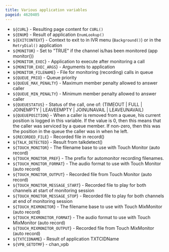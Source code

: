 ```yaml
---
title: Various application variables
pageid: 4620405
---
```


* `${CURL`} - Resulting page content for `CURL()`
* `${ENUM`} - Result of application `EnumLookup()`
* `${EXITCONTEXT`} - Context to exit to in IVR menu (`Background()`) or in the `RetryDial()` application
* `${MONITOR`} - Set to "TRUE" if the channel is/has been monitored (app monitor())
* `${MONITOR_EXEC`} - Application to execute after monitoring a call
* `${MONITOR_EXEC_ARGS`} - Arguments to application
* `${MONITOR_FILENAME`} - File for monitoring (recording) calls in queue
* `${QUEUE_PRIO`} - Queue priority
* `${QUEUE_MAX_PENALTY`} - Maximum member penalty allowed to answer caller
* `${QUEUE_MIN_PENALTY`} - Minimum member penalty allowed to answer caller
* `${QUEUESTATUS`} - Status of the call, one of: (TIMEOUT | FULL | JOINEMPTY | LEAVEEMPTY | JOINUNAVAIL | LEAVEUNAVAIL)
* `${QUEUEPOSITION`} - When a caller is removed from a queue, his current position is logged in this variable. If the value is 0, then this means that the caller was serviced by a queue member. If non-zero, then this was the position in the queue the caller was in when he left.
* `${RECORDED_FILE`} - Recorded file in record()
* `${TALK_DETECTED`} - Result from talkdetect()
* `${TOUCH_MONITOR`} - The filename base to use with Touch Monitor (auto record)
* `${TOUCH_MONITOR_PREF`} - The prefix for automonitor recording filenames.
* `${TOUCH_MONITOR_FORMAT`} - The audio format to use with Touch Monitor (auto record)
* `${TOUCH_MONITOR_OUTPUT`} - Recorded file from Touch Monitor (auto record)
* `${TOUCH_MONITOR_MESSAGE_START`} - Recorded file to play for both channels at start of monitoring session
* `${TOUCH_MONITOR_MESSAGE_STOP`} - Recorded file to play for both channels at end of monitoring session
* `${TOUCH_MIXMONITOR`} - The filename base to use with Touch MixMonitor (auto record)
* `${TOUCH_MIXMONITOR_FORMAT`} - The audio format to use with Touch MixMonitor (auto record)
* `${TOUCH_MIXMONITOR_OUTPUT`} - Recorded file from Touch MixMonitor (auto record)
* `${TXTCIDNAME`} - Result of application TXTCIDName
* `${VPB_GETDTMF`} - chan\_vpb



